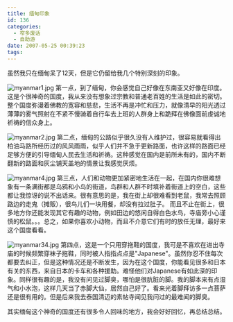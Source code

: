 ```yaml
---
title: 缅甸印象
id: 136
categories:
  - 窄多废话
  - 自助游
date: 2007-05-25 00:39:23
tags:
---
```


虽然我只在缅甸呆了12天，但是它仍留给我几个特别深刻的印象。

![myanmar1.jpg](http://www.zhaiduo.com/wp-content/data/myanmar1.jpg)
第一点，到了缅甸，你会感觉自己好像在东南亚又好像在印度。这是个很神奇的国度，我从来没有想象过宗教和普通老百姓的生活是如此的密切。整个国度弥漫着佛教的宽容和慈悲，生活不再是冲忙和压力，就像清早的阳光透过薄薄的雾气照射在不紧不慢骑着自行车去上班的人群身上和跪拜在佛像面前虔诚地祈祷的信众身上。

![myanmar2.jpg](http://www.zhaiduo.com/wp-content/data/myanmar2.jpg)
第二点，缅甸的公路似乎很久没有人维护过，很容易就看得出柏油马路所经历过的风风雨雨，似乎人们并不急于更新路面，也许这样的路面已经足够方便的引导缅甸人民去生活和祈祷。这种感觉在国内是前所未有的，国内不断翻新的路面和灰尘铺天盖地的情景让我感觉厌烦。

![myanmar4.jpg](http://www.zhaiduo.com/wp-content/data/myanmar4.jpg)
第三点，人们和动物更加紧密地生活在一起，在国内你很难想象有一条满街都是乌鸦和小鸟的街道，鸟群和人群不时填补着街道上的空白，这些都让我惊讶的说不出话来。很有意思的是，我在街上却很难看到老鼠，我常去照顾路边的走鬼（摊贩），很鸟儿们一块用餐，却没有拉过肚子。 而且不止在街上，很多地方你还能发现其它有趣的动物，例如田边的悠闲自得白色水鸟，寺庙旁小心谨慎的松鼠。。。总之，如果你喜欢小动物，而且不介意它们有时的放任无理，最好来这个国度看看。

![myanmar34.jpg](http://www.zhaiduo.com/wp-content/data/myanmar3.jpg)
第四点，这是一个只用穿拖鞋的国度，我可是不喜欢在进出寺庙的时候频繁穿袜子拖鞋，同时被人指指点点是"Japanese"。虽然你忍不住每次都要去纠正，但是这种情况还是不断发生，因为在这个国度，你能看见很多和日本有关的东西，来自日本的卡车和各种援助。难怪他们对Japanese有如此深的印象。同样很有趣的是，我没有问见过脚臭，哪怕是很肮脏的脚。我的脚本来有点湿气和小水泡，这样几天当了赤脚大仙，居然自己好了。看来光着脚拜访多一点菩萨还是很有用的。但是后来我去泰国清迈的素帖寺闻见我问过的最难闻的脚臭。

其实缅甸这个神奇的国度还有很多令人回味的地方，我会好好回忆，再总结总结。